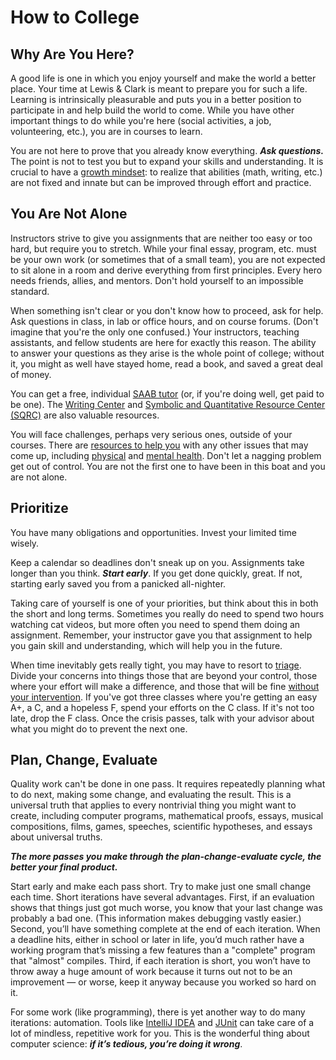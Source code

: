 # How to College

## Why Are You Here?

A good life is one in which you enjoy yourself and make the world a better place. Your time at Lewis & Clark is meant to prepare you for such a life. Learning is intrinsically pleasurable and puts you in a better position to participate in and help build the world to come. While you have other important things to do while you're here (social activities, a job, volunteering, etc.), you are in courses to learn.

You are not here to prove that you already know everything. **_Ask questions._** The point is not to test you but to expand your skills and understanding. It is crucial to have a [growth mindset](https://www.mindsetworks.com/science/): to realize that abilities (math, writing, etc.) are not fixed and innate but can be improved through effort and practice.

## You Are Not Alone

Instructors strive to give you assignments that are neither too easy or too hard, but require you to stretch. While your final essay, program, etc. must be your own work (or sometimes that of a small team), you are not expected to sit alone in a room and derive everything from first principles. Every hero needs friends, allies, and mentors. Don't hold yourself to an impossible standard.

When something isn't clear or you don't know how to proceed, ask for help. Ask questions in class, in lab or office hours, and on course forums. (Don't imagine that you're the only one confused.) Your instructors, teaching assistants, and fellow students are here for exactly this reason. The ability to answer your questions as they arise is the whole point of college; without it, you might as well have stayed home, read a book, and saved a great deal of money.

You can get a free, individual [SAAB tutor](https://aslclark.org/saab-tutoring/) (or, if you're doing well, get paid to be one). The [Writing Center](http://college.lclark.edu/academics/support/writing_center/) and [Symbolic and Quantitative Resource Center (SQRC)](https://college.lclark.edu/departments/mathematical_sciences/sqrc/) are also valuable resources.

You will face challenges, perhaps very serious ones, outside of your courses. There are [resources to help you](https://college.lclark.edu/offices/health_promotion_and_wellness/) with any other issues that may come up, including [physical](https://www.lclark.edu/offices/health_service/) and [mental health](https://www.lclark.edu/offices/counseling_service/). Don't let a nagging problem get out of control. You are not the first one to have been in this boat and you are not alone.

## Prioritize

You have many obligations and opportunities. Invest your limited time wisely.

Keep a calendar so deadlines don't sneak up on you. Assignments take longer than you think. **_Start early_**. If you get done quickly, great. If not, starting early saved you from a panicked all-nighter.

Taking care of yourself is one of your priorities, but think about this in both the short and long terms. Sometimes you really do need to spend two hours watching cat videos, but more often you need to spend them doing an assignment. Remember, your instructor gave you that assignment to help you gain skill and understanding, which will help you in the future.

When time inevitably gets really tight, you may have to resort to [triage](https://en.wikipedia.org/wiki/Triage). Divide your concerns into things those that are beyond your control, those where your effort will make a difference, and those that will be fine [without your intervention](https://xkcd.com/386/). If you've got three classes where you're getting an easy A+, a C, and a hopeless F, spend your efforts on the C class. If it's not too late, drop the F class. Once the crisis passes, talk with your advisor about what you might do to prevent the next one.

## Plan, Change, Evaluate

Quality work can't be done in one pass. It requires repeatedly planning what to do next, making some change, and evaluating the result. This is a universal truth that applies to every nontrivial thing you might want to create, including computer programs, mathematical proofs, essays, musical compositions, films, games, speeches, scientific hypotheses, and essays about universal truths.

**_The more passes you make through the plan-change-evaluate cycle, the better your final product._**

Start early and make each pass short. Try to make just one small change each time. Short iterations have several advantages. First, if an evaluation shows that things just got much worse, you know that your last change was probably a bad one. (This information makes debugging vastly easier.) Second, you’ll have something complete at the end of each iteration. When a deadline hits, either in school or later in life, you’d much rather have a working program that’s missing a few features than a "complete" program that "almost" compiles. Third, if each iteration is short, you won’t have to throw away a huge amount of work because it turns out not to be an improvement — or worse, keep it anyway because you worked so hard on it.

For some work (like programming), there is yet another way to do many iterations: automation. Tools like [IntelliJ IDEA](../development_tools/intellij_idea.md) and [JUnit](../software_development/testing.md#junit) can take care of a lot of mindless, repetitive work for you. This is the wonderful thing about computer science: **_if it’s tedious, you’re doing it wrong_**.
